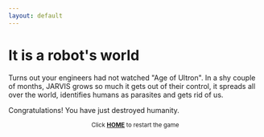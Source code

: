 ```yaml
---
layout: default
---
```


# It is a robot's world

Turns out your engineers had not watched "Age of Ultron". In a shy couple of months, JARVIS grows so much it gets out of their control, it spreads all over the world, identifies humans as parasites and gets rid of us. 

Congratulations! You have just destroyed humanity. 

<small><center>Click <a href="{{ site.baseurl }}"><b>HOME</b></a> to restart the game</center></small>
